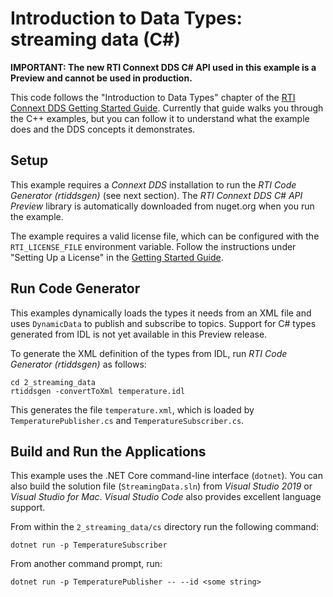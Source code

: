 # Introduction to Data Types: streaming data (C#)

**IMPORTANT: The new RTI Connext DDS C# API used in this example is a Preview
and cannot be used in production.**

This code follows the "Introduction to Data Types" chapter of the
[RTI Connext DDS Getting Started Guide](https://community.rti.com/static/documentation/connext-dds/6.0.1/doc/manuals/connext_dds/getting_started/index.html).
Currently that guide walks you through the C++ examples, but you can follow it to
understand what the example does and the DDS concepts it demonstrates.

## Setup
This example requires a *Connext DDS* installation to run the *RTI Code Generator (rtiddsgen)* (see next section). The *RTI Connext DDS C# API Preview* library is
automatically downloaded from nuget.org when you run the example.

The example requires a valid license file, which can be configured with
the `RTI_LICENSE_FILE` environment variable. Follow the instructions under
"Setting Up a License" in the [Getting Started Guide](https://community.rti.com/static/documentation/connext-dds/6.0.1/doc/manuals/connext_dds/getting_started/index.html).

## Run Code Generator
This examples dynamically loads the types it needs from an XML file and uses
`DynamicData` to publish and subscribe to topics. Support for C# types generated
from IDL is not yet available in this Preview release.

To generate the XML definition of the types from IDL, run
*RTI Code Generator (rtiddsgen)* as follows:

```
cd 2_streaming_data
rtiddsgen -convertToXml temperature.idl
```

This generates the file `temperature.xml`, which is loaded by `TemperaturePublisher.cs`
and `TemperatureSubscriber.cs`.

## Build and Run the Applications

This example uses the .NET Core command-line interface (`dotnet`). You can also
build the solution file (`StreamingData.sln`) from *Visual Studio 2019* or
*Visual Studio for Mac*. *Visual Studio Code* also provides excellent language
support.

From within the `2_streaming_data/cs` directory run the following command:

```
dotnet run -p TemperatureSubscriber
```

From another command prompt, run:

```
dotnet run -p TemperaturePublisher -- --id <some string>
```
